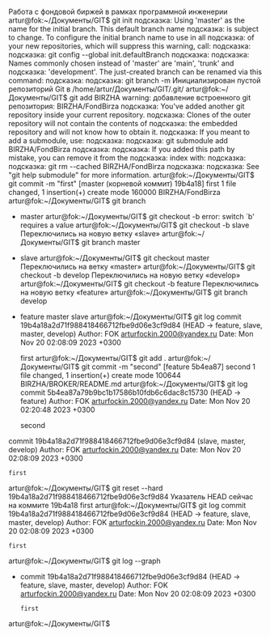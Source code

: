 Работа с фондовой биржей в рамках программной инженерии
artur@fok:~/Документы/GIT$ git init
подсказка: Using 'master' as the name for the initial branch. This default branch name
подсказка: is subject to change. To configure the initial branch name to use in all
подсказка: of your new repositories, which will suppress this warning, call:
подсказка: 
подсказка: 	git config --global init.defaultBranch <name>
подсказка: 
подсказка: Names commonly chosen instead of 'master' are 'main', 'trunk' and
подсказка: 'development'. The just-created branch can be renamed via this command:
подсказка: 
подсказка: 	git branch -m <name>
Инициализирован пустой репозиторий Git в /home/artur/Документы/GIT/.git/
artur@fok:~/Документы/GIT$ git add BIRZHA
warning: добавление встроенного git репозитория: BIRZHA/FondBirza
подсказка: You've added another git repository inside your current repository.
подсказка: Clones of the outer repository will not contain the contents of
подсказка: the embedded repository and will not know how to obtain it.
подсказка: If you meant to add a submodule, use:
подсказка: 
подсказка: 	git submodule add <url> BIRZHA/FondBirza
подсказка: 
подсказка: If you added this path by mistake, you can remove it from the
подсказка: index with:
подсказка: 
подсказка: 	git rm --cached BIRZHA/FondBirza
подсказка: 
подсказка: See "git help submodule" for more information.
artur@fok:~/Документы/GIT$ git commit -m "first"
[master (корневой коммит) 19b4a18] first
 1 file changed, 1 insertion(+)
 create mode 160000 BIRZHA/FondBirza
artur@fok:~/Документы/GIT$ git branch
* master
artur@fok:~/Документы/GIT$ git checkout -b
error: switch `b' requires a value
artur@fok:~/Документы/GIT$ git checkout -b slave
Переключились на новую ветку «slave»
artur@fok:~/Документы/GIT$ git branch
  master
* slave
artur@fok:~/Документы/GIT$ git checkout master
Переключились на ветку «master»
artur@fok:~/Документы/GIT$ git checkout -b develop
Переключились на новую ветку «develop»
artur@fok:~/Документы/GIT$ git checkout -b feature
Переключились на новую ветку «feature»
artur@fok:~/Документы/GIT$ git branch
  develop
* feature
  master
  slave
artur@fok:~/Документы/GIT$ git log
commit 19b4a18a2d71f988418466712fbe9d06e3cf9d84 (HEAD -> feature, slave, master, develop)
Author: FOK <arturfockin.2000@yandex.ru>
Date:   Mon Nov 20 02:08:09 2023 +0300

    first
artur@fok:~/Документы/GIT$ git add .
artur@fok:~/Документы/GIT$ git commit -m "second"
[feature 5b4ea87] second
 1 file changed, 1 insertion(+)
 create mode 100644 BIRZHA/BROKER/README.md
artur@fok:~/Документы/GIT$ git log
commit 5b4ea87a79b9bc1b17586b10fdb6c6dac8c15730 (HEAD -> feature)
Author: FOK <arturfockin.2000@yandex.ru>
Date:   Mon Nov 20 02:20:48 2023 +0300

    second

commit 19b4a18a2d71f988418466712fbe9d06e3cf9d84 (slave, master, develop)
Author: FOK <arturfockin.2000@yandex.ru>
Date:   Mon Nov 20 02:08:09 2023 +0300

    first
artur@fok:~/Документы/GIT$ git reset --hard 19b4a18a2d71f988418466712fbe9d06e3cf9d84
Указатель HEAD сейчас на коммите 19b4a18 first
artur@fok:~/Документы/GIT$ git log
commit 19b4a18a2d71f988418466712fbe9d06e3cf9d84 (HEAD -> feature, slave, master, develop)
Author: FOK <arturfockin.2000@yandex.ru>
Date:   Mon Nov 20 02:08:09 2023 +0300

    first
artur@fok:~/Документы/GIT$ git log --graph
* commit 19b4a18a2d71f988418466712fbe9d06e3cf9d84 (HEAD -> feature, slave, master, develop)
  Author: FOK <arturfockin.2000@yandex.ru>
  Date:   Mon Nov 20 02:08:09 2023 +0300
  
      first
artur@fok:~/Документы/GIT$ 
